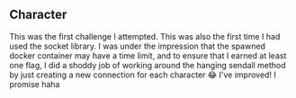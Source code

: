 ## Character

This was the first challenge I attempted. This was also the first time I had used the socket library.
I was under the impression that the spawned docker container may have a time limit, and to ensure that I
earned at least one flag, I did a shoddy job of working around the hanging sendall method by just creating
a new connection for each character 😂 I've improved! I promise haha